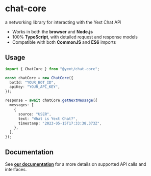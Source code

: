 # chat-core

a networking library for interacting with the Yext Chat API

- Works in both the **browser** and **Node.js**
- 100% **TypeScript**, with detailed request and response models
- Compatible with both **CommonJS** and **ES6** imports

## Usage

```typescript
import { ChatCore } from "@yext/chat-core";

const chatCore = new ChatCore({
  botId: "YOUR_BOT_ID",
  apiKey: "YOUR_API_KEY",
});

response = await chatCore.getNextMessage({
  messages: [
    {
      source: "USER",
      text: "What is Yext Chat?",
      timestamp: "2023-05-15T17:33:38.373Z",
    },
  ],
});
```

## Documentation

See **[our documentation](./docs/chat-core.md)** for a more details on supported API calls and interfaces.
